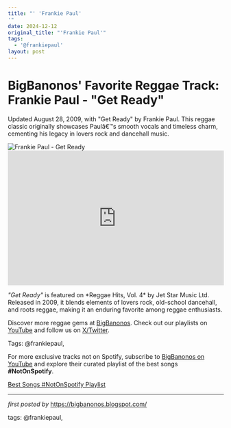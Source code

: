 ```yaml
---
title: "' 'Frankie Paul'
'"
date: 2024-12-12
original_title: "'Frankie Paul'"
tags:
  - '@frankiepaul'
layout: post
---
```

<!-- Post Title -->
<h1 >BigBanonos' Favorite Reggae Track: Frankie Paul - "Get Ready"</h1> <!-- Introductory Text -->
<p >Updated August 28, 2009, with "Get Ready" by Frankie Paul. This reggae classic originally showcases Paulâ€™s smooth vocals and timeless charm, cementing his legacy in lovers rock and dancehall music.</p> <!-- Featured Image -->
<div > <img src="https://i.ytimg.com/vi/xVWvNqe_vts/hqdefault.jpg" alt="Frankie Paul - Get Ready" />
</div> <!-- YouTube Video Embed -->
<div > <iframe width="100%" height="315" src="https://www.youtube.com/embed/OL5JttgbvDg" title="Frankie Paul Get Ready" frameborder="0" allow="accelerometer; autoplay; encrypted-media; gyroscope; picture-in-picture; web-share" referrerpolicy="strict-origin-when-cross-origin" allowfullscreen></iframe>
</div> <!-- Song Information -->
<div > <p><em>"Get Ready"</em> is featured on *Reggae Hits, Vol. 4* by Jet Star Music Ltd. Released in 2009, it blends elements of lovers rock, old-school dancehall, and roots reggae, making it an enduring favorite among reggae enthusiasts.</p>
</div> <!-- Footer Links -->
<div > <p>Discover more reggae gems at <a href="https://bigbanonos.blogspot.com/" target="_blank">BigBanonos</a>. Check out our playlists on <a href="https://www.youtube.com/@BigBanonos" target="_blank">YouTube</a> and follow us on <a href="https://x.com/bigbanonos" target="_blank">X/Twitter</a>.</p>
</div> <!-- Tags -->
<p >Tags: @frankiepaul,</p>


<!--Subscribe and Playlist Links-->
<div>
    <p>For more exclusive tracks not on Spotify, subscribe to <a href="https://www.youtube.com/@BigBanonos" target="_blank">BigBanonos on YouTube</a> and explore their curated playlist of the best songs <strong>#NotOnSpotify</strong>.</p>
    <p><a href="https://www.youtube.com/playlist?list=PLtuNtuTatqI0kFahUCbtbfenC_ET5O_tr" target="_blank">Best Songs #NotOnSpotify Playlist<br /></a></p></div>

<hr />

<p><em>first posted by</em> <a href="https://bigbanonos.blogspot.com/" rel="noopener" target="_new">https://bigbanonos.blogspot.com/</a></p>

<p>tags: @frankiepaul,</p>
